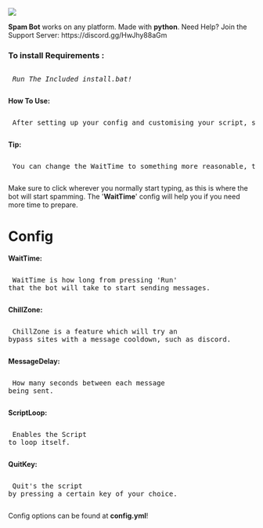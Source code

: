 ![](https://cdn.discordapp.com/attachments/809311213703921674/809322001235443712/MOSHED-2021-2-11-7-16-34.gif)


<p><b>Spam Bot</b> works on any platform. Made with <b>python</b>. Need Help? Join the Support Server: https://discord.gg/HwJhy88aGm</p>

<h3>To install <b>Requirements :</b></h3> 
	 <pre><p> <i>Run The Included install.bat!</i></p></pre>
<b>How To Use: </b>
	<pre><p> After setting up your config and customising your script, start main.py (python main.py). Then, select the TextBox where you would normally type, then the bot wil do the rest!</p></pre>
<b>Tip: </b>
	<pre><p> You can change the WaitTime to something more reasonable, this is set in <b>seconds</b>. Recomended is <B>10</b></p></pre>



<p> Make sure to click wherever you normally start typing, as this is where the bot will start spamming. The '<B>WaitTime</b>' config will help you if you need more time to prepare. </p>


# Config
<b>WaitTime: </b> 
	 <pre><p> WaitTime is how long from pressing 'Run' that the bot will take to start sending messages. </p></pre>
<b>ChillZone: </b>
	<pre><p> ChillZone is a feature which will try an bypass sites with a message cooldown, such as discord. </p></pre>
<b>MessageDelay: </b>
	<pre><p>  How many seconds between each message being sent. </p></pre>
<b>ScriptLoop: </b>
	<pre><p>  Enables the Script to loop itself. </p></pre>
<b>QuitKey: </b>
	<pre><p>  Quit's the script by pressing a certain key of your choice. </p></pre>
	

<p> Config options can be found at <b>config.yml</b>! </p>
